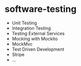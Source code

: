 # software-testing

<!-- TOC -->
* Unit Testing
* Integration Testing
* Testing External Services
* Mocking with Mockito
* MockMvc
* Test Driven Development
* Stripe
* ...
<!-- TOC -->